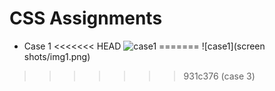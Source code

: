 # CSS Assignments
* Case 1
<<<<<<< HEAD
     ![case1](screen_shots/img1.png)
=======
    ![case1](screen shots/img1.png)
>>>>>>> 931c376 (case 3)
